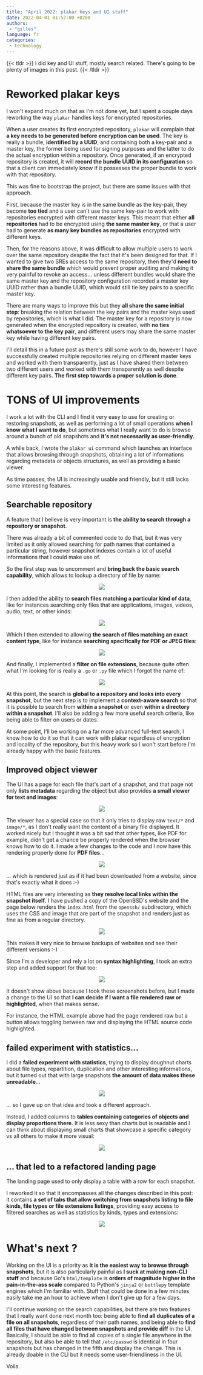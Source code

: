 ```yaml
---
title: "April 2022: plakar keys and UI stuff"
date: 2022-04-01 01:52:00 +0200
authors:
 - "gilles"
language: fr
categories:
 - technology
---
```


{{< tldr >}}
I did key and UI stuff, mostly search related. There's going to be plenty of images in this post.
{{< /tldr >}}


# Reworked plakar keys

I won't expand much on that as I'm not done yet,
but I spent a couple days reworking the way `plakar` handles keys for encrypted repositories.

When a user creates its first encrypted repository,
`plakar` will complain that **a key needs to be generated before encryption can be used**.
The key is really a bundle,
**identified by a UUID**,
and containing both a key-pair and a master key,
the former being used for signing purposes and the latter to do the actual encryption within a repository.
Once generated,
if an encrypted repository is created,
it will **record the bundle UUID in its configuration** so that a client can immediately know if it possesses the proper bundle to work with that repository.

This was fine to bootstrap the project,
but there are some issues with that approach.

First,
because the master key is in the same bundle as the key-pair,
they become **too tied** and a user can't use the same key-pair to work with repositories encrypted with different master keys.
This meant that either **all repositories** had to be encrypted using **the same master key**,
or that a user had to generate **as many key bundles as repositories** encrypted with different keys.

Then,
for the reasons above,
it was difficult to allow multiple users to work over the same repository despite the fact that it's been designed for that.
If I wanted to give two SREs access to the same repository,
then they'd **need to share the same bundle** which would prevent proper auditing and making it very painful to revoke an access...
unless different bundles would share the same master key and the repository configuration recorded a master key UUID rather than a bundle UUID,
which would still tie key pairs to a specific master key.

There are many ways to improve this but they **all share the same initial step**:
breaking the relation between the key pairs and the master keys used by repositories,
which is what I did.
The master key for a repository is now generated when the encrypted repository is created,
with **no ties whatsoever to the key pair**,
and different users may share the same master key while having different key pairs.

I'll detail this in a future post as there's still some work to do,
however I have successfully created multiple repositories relying on different master keys and worked with them transparently,
just as I have shared them between two different users and worked with them transparently as well despite different key pairs.
**The first step towards a proper solution is done**.


# TONS of UI improvements

I work a lot with the CLI and I find it very easy to use for creating or restoring snapshots,
as well as performing a lot of small operations **when I know what I want to do**,
but sometimes what I really want to do is browse around a bunch of old snapshots and **it's not necessarily as user-friendly**.

A while back,
I wrote the `plakar ui` command which launches an interface that allows browsing through snapshots,
obtaining a lot of informations regarding metadata or objects structures,
as well as providing a basic viewer.

As time passes, the UI is increasingly usable and friendly, but it still lacks some interesting features.


## Searchable repository

A feature that I believe is very important is **the ability to search through a repository or snapshot**.

There was already a bit of commented code to do that,
but it was very limited as it only allowed searching for path names that contained a particular string,
however snapshot indexes contain a lot of useful informations that I could make use of.

So the first step was to uncomment and **bring back the basic search capability**,
which allows to lookup a directory of file by name:

<center>
    <img src="uucp.jpeg">
</center>


I then added the ability to **search files matching a particular kind of data**,
like for instances searching only files that are applications, images, videos, audio, text, or other kinds:

<center>
    <img src="kind.jpeg">
</center>


Which I then extended to allowing **the search of files matching an exact content type**,
like for instance **searching specifically for PDF or JPEG files**:

<center>
    <img src="mime.jpeg">
</center>


And finally,
I implemented a **filter on file extensions**,
because quite often what I'm looking for is really a `.go` or `.py` file which I forgot the name of:

<center>
    <img src="ext.jpeg">
</center>


At this point,
the search is **global to a repository and looks into every snapshot**,
but the next step is to implement a **context-aware search** so that it is possible to search from **within a snapshot** or even **within a directory within a snapshot**.
I'll also be adding a few more useful search criteria,
like being able to filter on users or dates.

At some point,
I'll be working on a far more advanced full-text search,
I know how to do it so that it can work with plakar regardless of encryption and locality of the repository,
but this heavy work so I won't start before I'm already happy with the basic features.


## Improved object viewer

The UI has a page for each file that's part of a snapshot,
and that page not only **lists metadata** regarding the object but also provides **a small viewer for text and images**:

<center>
    <img src="viewer1.jpeg">
</center>


The viewer has a special case so that it only tries to display raw `text/*` and `image/*`,
as I don't really want the content of a binary file displayed.
It worked nicely but I thought it was a bit sad that other types,
like PDF for example,
didn't get a chance be properly rendered when the browser knows how to do it.
I made a few changes to the code and I now have this rendering properly done for **PDF files**...

<center>
    <img src="viewer2.jpeg">
</center>

... which is rendered just as if it had been downloaded from a website,
since that's exactly what it does :-)

HTML files are very interesting as **they resolve local links within the snapshot itself**.
I have pushed a copy of the OpenBSD's website and the page below renders the `index.html` from the `openssh/` subdirectory,
which uses the CSS and image that are part of the snapshot and renders just as fine as from a regular directory.

<center>
    <img src="viewer4.jpeg">
</center>

This makes it very nice to browse backups of websites and see their different versions :-)


Since I'm a developer and rely a lot on **syntax highlighting**,
I took an extra step and added support for that too:

<center>
    <img src="viewer3.jpeg">
</center>

It doesn't show above because I took these screenshots before,
but I made a change to the UI so that **I can decide if I want a file rendered raw or highlighted**,
when that makes sense.

For instance,
the HTML example above had the page rendered raw but a button allows toggling between raw and displaying the HTML source code highlighted.


## failed experiment with statistics...

I did a **failed experiment with statistics**,
trying to display doughnut charts about file types, repartition, duplication and other interesting informations,
but it turned out that with large snapshots **the amount of data makes these unreadable**...

<center>
    <img src="stats.jpeg">
</center>


... so I gave up on that idea and took a different approach.

Instead,
I added columns to **tables containing categories of objects and display proportions there**.
It is less sexy than charts but is readable and I can think about displaying small charts that showcase a specific category vs all others to make it more visual:

<center>
    <img src="stats2.png">
</center>


## ... that led to a refactored landing page

The landing page used to only display a table with a row for each snapshot.

I reworked it so that it encompasses all the changes described in this post:
it contains **a set of tabs that allow switching from snapshots listing to file kinds, file types or file extensions listings**,
providing easy access to filtered searches as well as statistics by kinds, types and extensions:

<center>
    <img src="landing.png">
</center>


# What's next ?

Working on the UI is a priority as **it is the easiest way to browse through snapshots**,
but it is also particularly painful as **I suck at making non-CLI stuff** and because Go's `html/template` is **orders of magnitude higher in the pain-in-the-ass scale** compared to Python's `jinja2` or `bottlepy` template engines which I'm familiar with.
Stuff that could be done in a few minutes easily take me an hour to achieve when I don't give up for a few days.

I'll continue working on the search capabilities,
but there are two features that I really want done next month too:
being able to **find all duplicates of a file on all snapshots**,
regardless of their path names,
and being able to **find all files that have changed between snapshots and provide diff** in the UI.
Basically,
I should be able to find all copies of a single file anywhere in the repository,
but also be able to tell that `/etc/passwd` is identical in four snapshots but has changed in the fifth and display the change.
This is already doable in the CLI but it needs some user-friendliness in the UI.

Voila.

